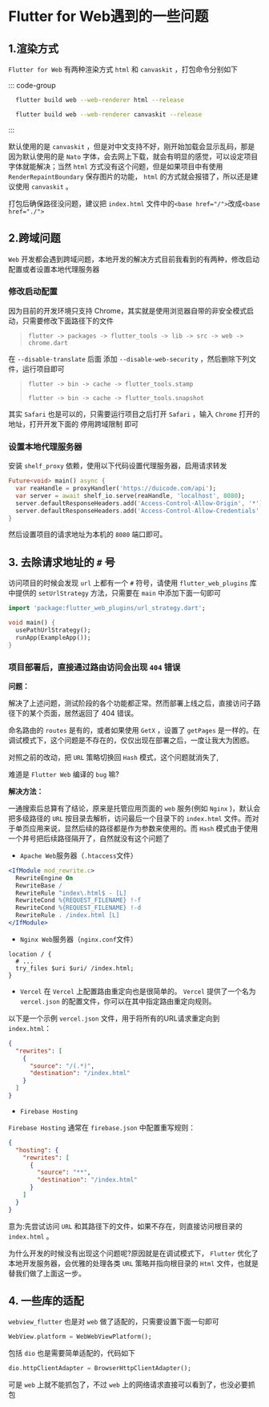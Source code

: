 # Flutter for Web遇到的一些问题 

## 1.渲染方式
`Flutter for Web` 有两种渲染方式 `html` 和 `canvaskit` ，打包命令分别如下

::: code-group

```sh [html]
  flutter build web --web-renderer html --release
```
```sh [canvaskit]
  flutter build web --web-renderer canvaskit --release
```
:::

默认使用的是 `canvaskit` ，但是对中文支持不好，刚开始加载会显示乱码，那是因为默认使用的是 `Nato` 字体，会去网上下载，就会有明显的感觉，可以设定项目字体就能解决；当然 `html` 方式没有这个问题，但是如果项目中有使用 `RenderRepaintBoundary` 保存图片的功能， `html` 的方式就会报错了，所以还是建议使用 `canvaskit` 。

打包后确保路径没问题，建议把 `index.html` 文件中的`<base href="/">`改成`<base href="./">`

## 2.跨域问题

`Web` 开发都会遇到跨域问题，本地开发的解决方式目前我看到的有两种，修改启动配置或者设置本地代理服务器

### 修改启动配置

因为目前的开发环境只支持 Chrome，其实就是使用浏览器自带的非安全模式启动，只需要修改下面路径下的文件

> `flutter -> packages -> flutter_tools -> lib -> src -> web -> chrome.dart
`

在 `--disable-translate` 后面 添加 `--disable-web-security` ，然后删除下列文件，运行项目即可

> `flutter -> bin -> cache -> flutter_tools.stamp`
>
> `flutter -> bin -> cache -> flutter_tools.snapshot`

其实 `Safari` 也是可以的，只需要运行项目之后打开 `Safari` ，输入 `Chrome` 打开的地址，打开开发下面的 停用跨域限制 即可

### 设置本地代理服务器

安装 `shelf_proxy` 依赖，使用以下代码设置代理服务器，启用请求转发
```dart
Future<void> main() async {
  var reaHandle = proxyHandler('https://duicode.com/api');
  var server = await shelf_io.serve(reaHandle, 'localhost', 8080);
  server.defaultResponseHeaders.add('Access-Control-Allow-Origin', '*');
  server.defaultResponseHeaders.add('Access-Control-Allow-Credentials', true);
}
```
然后设置项目的请求地址为本机的 `8080` 端口即可。

## 3. 去除请求地址的 `#` 号

访问项目的时候会发现 `url` 上都有一个 `#` 符号，请使用 `flutter_web_plugins` 库中提供的 `setUrlStrategy` 方法，只需要在 `main` 中添加下面一句即可
```dart
import 'package:flutter_web_plugins/url_strategy.dart';

void main() {
  usePathUrlStrategy();
  runApp(ExampleApp());
}

```
### 项目部署后，直接通过路由访问会出现 `404` 错误

**问题：**

解决了上述问题，测试阶段的各个功能都正常。然而部署上线之后，直接访问子路径下的某个页面，居然返回了 404 错误。

命名路由的 `routes` 是有的，或者如果使用 `GetX` ，设置了 `getPages` 是一样的。在调试模式下，这个问题是不存在的，仅仅出现在部署之后，一度让我大为困惑。

对照之前的改动，把 `URL` 策略切换回 `Hash` 模式，这个问题就消失了,

难道是 `Flutter Web` 编译的 `bug` 嘛?

**解决方法：**

一通搜索后总算有了结论，原来是托管应用页面的 `web` 服务(例如 `Nginx` )，默认会把多级路径的 `URL` 按目录去解析，访问最后一个目录下的 `index.html` 文件。而对于单页应用来说，显然后续的路径都是作为参数来使用的。而 `Hash` 模式由于使用一个井号把后续路径隔开了，自然就没有这个问题了

- `Apache Web`服务器（`.htaccess`文件）
```apache
<IfModule mod_rewrite.c>
  RewriteEngine On
  RewriteBase /
  RewriteRule ^index\.html$ - [L]
  RewriteCond %{REQUEST_FILENAME} !-f
  RewriteCond %{REQUEST_FILENAME} !-d
  RewriteRule . /index.html [L]
</IfModule>
```
- `Nginx Web`服务器（`nginx.conf`文件）

```nginx
location / {
  # ...
  try_files $uri $uri/ /index.html;
}
```

- `Vercel` 
在 `Vercel` 上配置路由重定向也是很简单的。 `Vercel` 提供了一个名为 `vercel.json` 的配置文件，你可以在其中指定路由重定向规则。

以下是一个示例 `vercel.json` 文件，用于将所有的URL请求重定向到 `index.html`：
```json
{
  "rewrites": [
    {
      "source": "/(.*)",
      "destination": "/index.html"
    }
  ]
}
```

- `Firebase Hosting`

`Firebase Hosting` 通常在 `firebase.json` 中配置重写规则：

```json
{
  "hosting": {
    "rewrites": [
      {
        "source": "**",
        "destination": "/index.html"
      }
    ]
  }
}

```

意为:先尝试访问 `URL` 和其路径下的文件，如果不存在，则直接访问根目录的 `index.html` 。

为什么开发的时候没有出现这个问题呢?原因就是在调试模式下， `Flutter` 优化了本地开发服务器，会优雅的处理各类 `URL` 策略并指向根目录的 `Html` 文件，也就是替我们做了上面这一步。

## 4. 一些库的适配

`webview_flutter` 也是对 `web` 做了适配的，只需要设置下面一句即可

```dart
WebView.platform = WebWebViewPlatform();
```

包括 `dio` 也是需要简单适配的，代码如下

```dart
dio.httpClientAdapter = BrowserHttpClientAdapter();
```
可是 `web` 上就不能抓包了，不过 `web` 上的网络请求直接可以看到了，也没必要抓包

